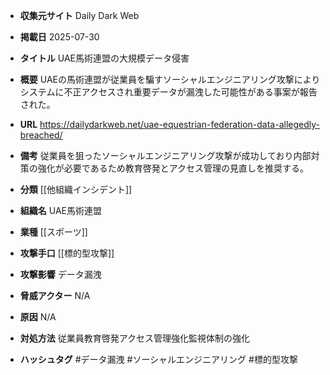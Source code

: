 - **収集元サイト**
Daily Dark Web

- **掲載日**
2025-07-30

- **タイトル**
UAE馬術連盟の大規模データ侵害

- **概要**
UAEの馬術連盟が従業員を騙すソーシャルエンジニアリング攻撃によりシステムに不正アクセスされ重要データが漏洩した可能性がある事案が報告された。

- **URL**
https://dailydarkweb.net/uae-equestrian-federation-data-allegedly-breached/

- **備考**
従業員を狙ったソーシャルエンジニアリング攻撃が成功しており内部対策の強化が必要であるため教育啓発とアクセス管理の見直しを推奨する。

- **分類**
[[他組織インシデント]]

- **組織名**
UAE馬術連盟

- **業種**
[[スポーツ]]

- **攻撃手口**
[[標的型攻撃]]

- **攻撃影響**
データ漏洩

- **脅威アクター**
N/A

- **原因**
N/A

- **対処方法**
従業員教育啓発アクセス管理強化監視体制の強化

- **ハッシュタグ**
#データ漏洩 #ソーシャルエンジニアリング #標的型攻撃
